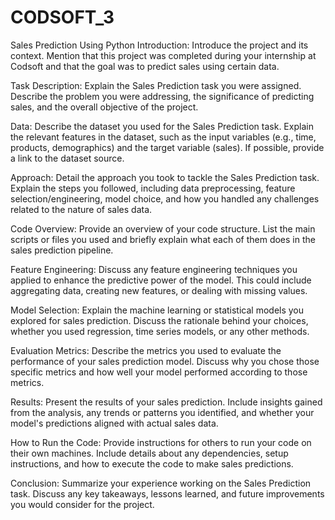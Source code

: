 # CODSOFT_3
Sales Prediction Using Python
Introduction: Introduce the project and its context. Mention that this project was completed during your internship at Codsoft and that the goal was to predict sales using certain data.

Task Description: Explain the Sales Prediction task you were assigned. Describe the problem you were addressing, the significance of predicting sales, and the overall objective of the project.

Data: Describe the dataset you used for the Sales Prediction task. Explain the relevant features in the dataset, such as the input variables (e.g., time, products, demographics) and the target variable (sales). If possible, provide a link to the dataset source.

Approach: Detail the approach you took to tackle the Sales Prediction task. Explain the steps you followed, including data preprocessing, feature selection/engineering, model choice, and how you handled any challenges related to the nature of sales data.

Code Overview: Provide an overview of your code structure. List the main scripts or files you used and briefly explain what each of them does in the sales prediction pipeline.

Feature Engineering: Discuss any feature engineering techniques you applied to enhance the predictive power of the model. This could include aggregating data, creating new features, or dealing with missing values.

Model Selection: Explain the machine learning or statistical models you explored for sales prediction. Discuss the rationale behind your choices, whether you used regression, time series models, or any other methods.

Evaluation Metrics: Describe the metrics you used to evaluate the performance of your sales prediction model. Discuss why you chose those specific metrics and how well your model performed according to those metrics.

Results: Present the results of your sales prediction. Include insights gained from the analysis, any trends or patterns you identified, and whether your model's predictions aligned with actual sales data.

How to Run the Code: Provide instructions for others to run your code on their own machines. Include details about any dependencies, setup instructions, and how to execute the code to make sales predictions.

Conclusion: Summarize your experience working on the Sales Prediction task. Discuss any key takeaways, lessons learned, and future improvements you would consider for the project.

